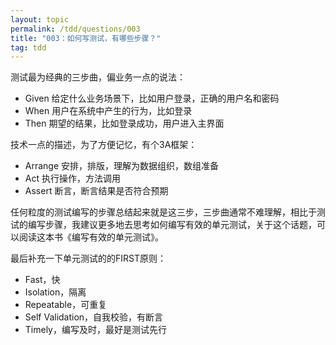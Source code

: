 ```yaml
---
layout: topic
permalink: /tdd/questions/003
title: "003：如何写测试，有哪些步骤？"
tag: tdd
---
```



测试最为经典的三步曲，偏业务一点的说法：

- Given  给定什么业务场景下，比如用户登录，正确的用户名和密码
- When  用户在系统中产生的行为，比如登录
- Then 期望的结果，比如登录成功，用户进入主界面

技术一点的描述，为了方便记忆，有个3A框架：
- Arrange  安排，排版，理解为数据组织，数组准备
- Act 执行操作，方法调用
- Assert  断言，断言结果是否符合预期

任何粒度的测试编写的步骤总结起来就是这三步，三步曲通常不难理解，相比于测试的编写步骤，我建议更多地去思考如何编写有效的单元测试，关于这个话题，可以阅读这本书《编写有效的单元测试》。

最后补充一下单元测试的的FIRST原则：

- Fast，快
- Isolation，隔离
- Repeatable，可重复
- Self Validation，自我校验，有断言
- Timely，编写及时，最好是测试先行
